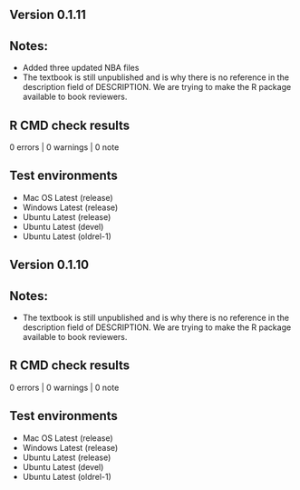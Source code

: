 ## Version 0.1.11

## Notes:
* Added three updated NBA files
* The textbook is still unpublished and is why there is no reference in the description field of DESCRIPTION. We are trying to make the R package available to book reviewers. 

## R CMD check results

0 errors | 0 warnings | 0 note

## Test environments
* Mac OS Latest (release)
* Windows Latest (release)
* Ubuntu Latest (release)
* Ubuntu Latest (devel)
* Ubuntu Latest (oldrel-1)

## Version 0.1.10

## Notes:
* The textbook is still unpublished and is why there is no reference in the description field of DESCRIPTION. We are trying to make the R package available to book reviewers. 

## R CMD check results

0 errors | 0 warnings | 0 note

## Test environments
* Mac OS Latest (release)
* Windows Latest (release)
* Ubuntu Latest (release)
* Ubuntu Latest (devel)
* Ubuntu Latest (oldrel-1)

